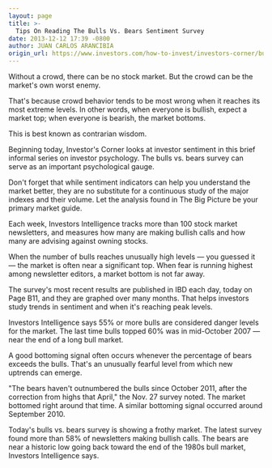 ```yaml
---
layout: page
title: >-
  Tips On Reading The Bulls Vs. Bears Sentiment Survey
date: 2013-12-12 17:39 -0800
author: JUAN CARLOS ARANCIBIA
origin_url: https://www.investors.com/how-to-invest/investors-corner/bulls-and-bears-survey-of-sentiment/
---
```


Without a crowd, there can be no stock market. But the crowd can be the market's own worst enemy.

That's because crowd behavior tends to be most wrong when it reaches its most extreme levels. In other words, when everyone is bullish, expect a market top; when everyone is bearish, the market bottoms.

This is best known as contrarian wisdom.

Beginning today, Investor's Corner looks at investor sentiment in this brief informal series on investor psychology. The bulls vs. bears survey can serve as an important psychological gauge.

Don't forget that while sentiment indicators can help you understand the market better, they are no substitute for a continuous study of the major indexes and their volume. Let the analysis found in The Big Picture be your primary market guide.

Each week, Investors Intelligence tracks more than 100 stock market newsletters, and measures how many are making bullish calls and how many are advising against owning stocks.

When the number of bulls reaches unusually high levels — you guessed it — the market is often near a significant top. When fear is running highest among newsletter editors, a market bottom is not far away.

The survey's most recent results are published in IBD each day, today on Page B11, and they are graphed over many months. That helps investors study trends in sentiment and when it's reaching peak levels.

Investors Intelligence says 55% or more bulls are considered danger levels for the market. The last time bulls topped 60% was in mid-October 2007 — near the end of a long bull market.

A good bottoming signal often occurs whenever the percentage of bears exceeds the bulls. That's an unusually fearful level from which new uptrends can emerge.

"The bears haven't outnumbered the bulls since October 2011, after the correction from highs that April," the Nov. 27 survey noted. The market bottomed right around that time. A similar bottoming signal occurred around September 2010.

Today's bulls vs. bears survey is showing a frothy market. The latest survey found more than 58% of newsletters making bullish calls. The bears are near a historic low going back toward the end of the 1980s bull market, Investors Intelligence says.
